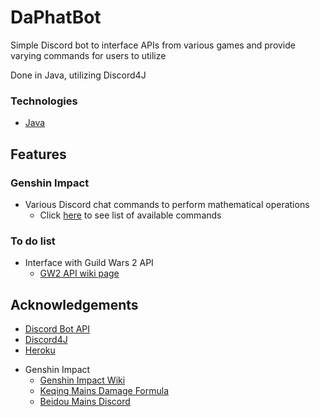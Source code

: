 # DaPhatBot

Simple Discord bot to interface APIs from various games and provide varying commands for users to utilize

Done in Java, utilizing Discord4J

<!-- Technologies -->
### Technologies
* [Java](https://www.oracle.com/java/technologies/javase-documentation.html)

<!-- Features -->
## Features
### Genshin Impact
* Various Discord chat commands to perform mathematical operations
  * Click [here](https://github.com/Wrthlor/DaPhatBot/blob/master/src/main/java/com/github/wrthlor/daphatbot/genshin/README.md) to see list of available commands 

<!-- To do list -->
### To do list 
* Interface with Guild Wars 2 API
  * [GW2 API wiki page](https://wiki.guildwars2.com/wiki/API:Main)

<!-- Acknowledgements -->
## Acknowledgements 
* [Discord Bot API](https://discord.com/developers/docs/intro)
* [Discord4J](https://github.com/Discord4J/Discord4J)
* [Heroku](https://www.heroku.com/home)
<!-- Game specific -->
* Genshin Impact
  * [Genshin Impact Wiki](https://genshin-impact.fandom.com/wiki/Genshin_Impact_Wiki)
  * [Keqing Mains Damage Formula](https://library.keqingmains.com/mechanics/combat/damage-formula)
  * [Beidou Mains Discord](https://discord.io/beidou)